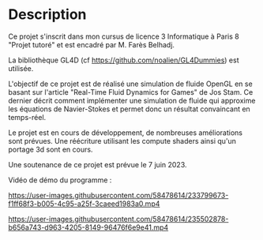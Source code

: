 # Description

Ce projet s'inscrit dans mon cursus de licence 3 Informatique à Paris 8 "Projet tutoré" et est encadré par M. Farès Belhadj.

La bibliothèque GL4D (cf https://github.com/noalien/GL4Dummies) est utilisée.

L'objectif de ce projet est de réalisé une simulation de fluide OpenGL en se basant sur l'article "Real-Time Fluid Dynamics for Games" de Jos Stam. Ce dernier décrit comment implémenter une simulation de fluide qui approxime les équations de Navier-Stokes et permet donc un résultat convaincant en temps-réel.

Le projet est en cours de développement, de nombreuses améliorations sont prévues. Une réécriture utilisant les compute shaders ainsi qu'un portage 3d sont en cours.

Une soutenance de ce projet est prévue le 7 juin 2023.

Vidéo de démo du programme :



https://user-images.githubusercontent.com/58478614/233799673-f1ff68f3-b005-4c95-a25f-3caeed1983a0.mp4


https://user-images.githubusercontent.com/58478614/235502878-b656a743-d963-4205-8149-96476f6e9e41.mp4



